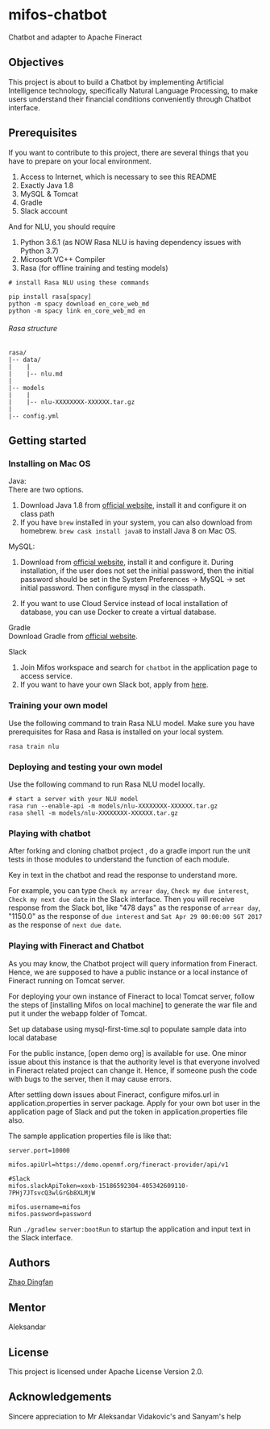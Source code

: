 # mifos-chatbot
Chatbot and adapter to Apache Fineract

## Objectives
This project is about to build a Chatbot by implementing Artificial Intelligence technology, specifically Natural Language Processing, to make users understand their financial conditions conveniently through Chatbot interface.

## Prerequisites
If you want to contribute to this project, there are several things that you have to prepare on your local environment.
1. Access to Internet, which is necessary to see this README
2. Exactly Java 1.8 
3. MySQL & Tomcat
4. Gradle
5. Slack account

And for NLU, you should require
1. Python 3.6.1 (as NOW Rasa NLU is having dependency issues with Python 3.7)
2. Microsoft VC++ Compiler
3. Rasa (for offline training and testing models)

```
# install Rasa NLU using these commands

pip install rasa[spacy]
python -m spacy download en_core_web_md
python -m spacy link en_core_web_md en
```

###### Rasa structure
```
rasa/
|-- data/
|    |
|    |-- nlu.md
|
|-- models
|    |
|    |-- nlu-XXXXXXXX-XXXXXX.tar.gz
|
|-- config.yml
``` 

## Getting started

### Installing on Mac OS
Java: <br>
There are two options. 
1. Download Java 1.8 from [official website](http://www.oracle.com/technetwork/java/javase/downloads/jdk8-downloads-2133151.html), install it and configure it on class path
2. If you have `brew` installed in your system, you can also download from homebrew. `brew cask install java8` to install Java 8 on Mac OS. 

MySQL:
1. Download from [official website](https://dev.mysql.com/downloads/mysql/), install it and configure it. During installation, if the user does not set the initial password, then the initial password should be set in the System Preferences -> MySQL -> set initial password. Then configure mysql in the classpath. 

2. If you want to use Cloud Service instead of local installation of database, you can use Docker to create a virtual database. 

Gradle <br>
Download Gradle from [official website](https://gradle.org/install/). 

Slack
1. Join Mifos workspace and search for `chatbot` in the application page to access service. 
2. If you want to have your own Slack bot, apply from [here](https://api.slack.com/apps?new_app=1). 

### Training your own model
Use the following command to train Rasa NLU model. Make sure you have prerequisites for Rasa and Rasa is installed on your local system. 
```
rasa train nlu
```

### Deploying and testing your own model
Use the following command to run Rasa NLU model locally. 
```
# start a server with your NLU model
rasa run --enable-api -m models/nlu-XXXXXXXX-XXXXXX.tar.gz
rasa shell -m models/nlu-XXXXXXXX-XXXXXX.tar.gz
```

### Playing with chatbot
After forking and cloning chatbot project , do a gradle import run the unit tests in those modules to understand the function of each module.<br>

Key in text in the chatbot and read the response to understand more.

For example, you can type `Check my arrear day`, `Check my due interest`, `Check my next due date` in the Slack interface. Then you will receive response from the Slack bot, like "478 days" as the response of `arrear day`, "1150.0" as the response of `due interest` and `Sat Apr 29 00:00:00 SGT 2017` as the response of `next due date`. 

### Playing with Fineract and Chatbot

As you may know, the Chatbot project will query information from Fineract. Hence, we are supposed to have a public instance or a local instance of Fineract running on Tomcat server.

For deploying your own instance of Fineract to local Tomcat server, follow the steps of [installing Mifos on local machine] to generate the war file and put it under the webapp folder of Tomcat.

Set up database using mysql-first-time.sql to populate sample data into local database

For the public instance, [open demo org] is available for use. One minor issue about this instance is that the authority level is that everyone involved in Fineract related project can change it. Hence, if someone push the code with bugs to the server, then it may cause errors.

After settling down issues about Fineract, configure mifos.url in application.properties in server package. Apply for your own bot user in the application page of Slack and put the token in application.properties file also.

The sample application properties file is like that:
```
server.port=10000

mifos.apiUrl=https://demo.openmf.org/fineract-provider/api/v1

#Slack
mifos.slackApiToken=xoxb-15186592304-405342609110-7PHj7JTsvcQ3wlGrGb8XLMjW

mifos.username=mifos
mifos.password=password
```

Run `./gradlew server:bootRun` to startup the application and input text in the Slack interface.

## Authors
[Zhao Dingfan](https://github.com/ZhaoDingfan)

## Mentor
Aleksandar

## License
This project is licensed under Apache License Version 2.0.

## Acknowledgements
Sincere appreciation to Mr Aleksandar Vidakovic's and Sanyam's help
